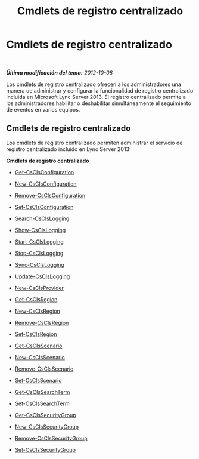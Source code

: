 ﻿---
title: Cmdlets de registro centralizado
TOCTitle: Cmdlets de registro centralizado
ms:assetid: 8ba5bcae-8b99-489c-9355-6e77d4ad9100
ms:mtpsurl: https://technet.microsoft.com/es-es/library/JJ205064(v=OCS.15)
ms:contentKeyID: 48275947
ms.date: 01/07/2017
mtps_version: v=OCS.15
ms.translationtype: HT
---

# Cmdlets de registro centralizado

 

_**Última modificación del tema:** 2012-10-08_

Los cmdlets de registro centralizado ofrecen a los administradores una manera de administrar y configurar la funcionalidad de registro centralizado incluida en Microsoft Lync Server 2013. El registro centralizado permite a los administradores habilitar o deshabilitar simultáneamente el seguimiento de eventos en varios equipos.

## Cmdlets de registro centralizado

Los cmdlets de registro centralizado permiten administrar el servicio de registro centralizado incluido en Lync Server 2013:

**Cmdlets de registro centralizado**

  - [Get-CsClsConfiguration](get-csclsconfiguration.md)

  - [New-CsClsConfiguration](new-csclsconfiguration.md)

  - [Remove-CsClsConfiguration](remove-csclsconfiguration.md)

  - [Set-CsClsConfiguration](set-csclsconfiguration.md)

  - [Search-CsClsLogging](search-csclslogging.md)

  - [Show-CsClsLogging](show-csclslogging.md)

  - [Start-CsClsLogging](start-csclslogging.md)

  - [Stop-CsClsLogging](stop-csclslogging.md)

  - [Sync-CsClsLogging](sync-csclslogging.md)

  - [Update-CsClsLogging](update-csclslogging.md)

  - [New-CsClsProvider](new-csclsprovider.md)

  - [Get-CsClsRegion](get-csclsregion.md)

  - [New-CsClsRegion](new-csclsregion.md)

  - [Remove-CsClsRegion](remove-csclsregion.md)

  - [Set-CsClsRegion](set-csclsregion.md)

  - [Get-CsClsScenario](get-csclsscenario.md)

  - [New-CsClsScenario](new-csclsscenario.md)

  - [Remove-CsClsScenario](remove-csclsscenario.md)

  - [Set-CsClsScenario](set-csclsscenario.md)

  - [Get-CsClsSearchTerm](get-csclssearchterm.md)

  - [Set-CsClsSearchTerm](set-csclssearchterm.md)

  - [Get-CsClsSecurityGroup](get-csclssecuritygroup.md)

  - [New-CsClsSecurityGroup](new-csclssecuritygroup.md)

  - [Remove-CsClsSecurityGroup](remove-csclssecuritygroup.md)

  - [Set-CsClsSecurityGroup](set-csclssecuritygroup.md)

